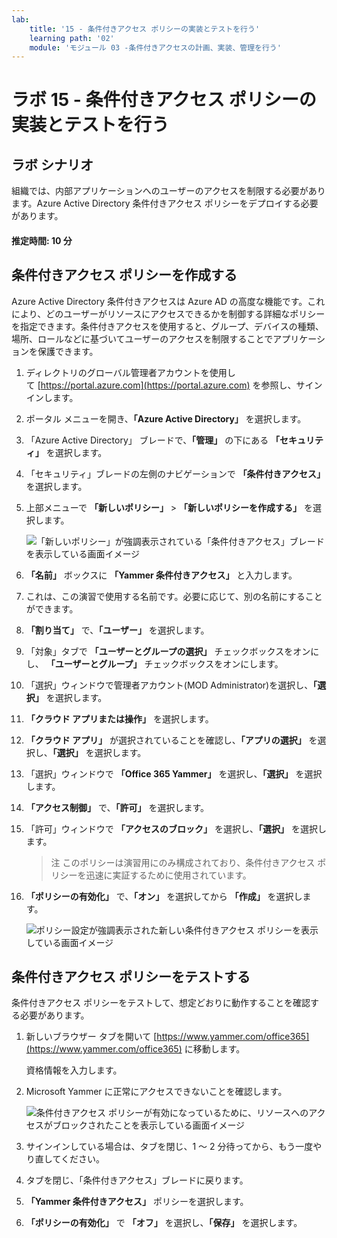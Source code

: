 ```yaml
---
lab:
    title: '15 - 条件付きアクセス ポリシーの実装とテストを行う'
    learning path: '02'
    module: 'モジュール 03 -条件付きアクセスの計画、実装、管理を行う'
---
```


# ラボ 15 - 条件付きアクセス ポリシーの実装とテストを行う

## ラボ シナリオ

組織では、内部アプリケーションへのユーザーのアクセスを制限する必要があります。Azure Active Directory 条件付きアクセス ポリシーをデプロイする必要があります。

#### 推定時間: 10 分

## 条件付きアクセス ポリシーを作成する

Azure Active Directory 条件付きアクセスは Azure AD の高度な機能です。これにより、どのユーザーがリソースにアクセスできるかを制御する詳細なポリシーを指定できます。条件付きアクセスを使用すると、グループ、デバイスの種類、場所、ロールなどに基づいてユーザーのアクセスを制限することでアプリケーションを保護できます。

1. ディレクトリのグローバル管理者アカウントを使用して [https://portal.azure.com](https://portal.azure.com) を参照し、サインインします。

1. ポータル メニューを開き、**「Azure Active Directory」** を選択します。

1. 「Azure Active Directory」 ブレードで、**「管理」** の下にある **「セキュリティ」** を選択します。

1. 「セキュリティ」ブレードの左側のナビゲーションで **「条件付きアクセス」** を選択します。

1. 上部メニューで **「新しいポリシー」** > **「新しいポリシーを作成する」** を選択します。

    ![「新しいポリシー」が強調表示されている「条件付きアクセス」ブレードを表示している画面イメージ](./media/lp2-mod1-conditional-access-new-policy.png)

1. **「名前」** ボックスに **「Yammer 条件付きアクセス」** と入力します。

1. これは、この演習で使用する名前です。必要に応じて、別の名前にすることができます。

1. **「割り当て」** で、**「ユーザー」** を選択します。

1. 「対象」タブで **「ユーザーとグループの選択」** チェックボックスをオンにし、 **「ユーザーとグループ」** チェックボックスをオンにします。

1. 「選択」ウィンドウで管理者アカウント(MOD Administrator)を選択し、**「選択」** を選択します。

1. **「クラウド アプリまたは操作」** を選択します。

1. **「クラウド アプリ」** が選択されていることを確認し、**「アプリの選択」** を選択し、**「選択」** を選択します。

1. 「選択」ウィンドウで **「Office 365 Yammer」** を選択し、**「選択」** を選択します。

1. **「アクセス制御」** で、**「許可」** を選択します。

1. 「許可」ウィンドウで **「アクセスのブロック」** を選択し、**「選択」** を選択します。

    >注
    >このポリシーは演習用にのみ構成されており、条件付きアクセス ポリシーを迅速に実証するために使用されています。

1. **「ポリシーの有効化」** で、**「オン」** を選択してから **「作成」** を選択します。

    ![ポリシー設定が強調表示された新しい条件付きアクセス ポリシーを表示している画面イメージ](./media/lp2-mod3-create-conditional-access-policy.png)

## 条件付きアクセス ポリシーをテストする

条件付きアクセス ポリシーをテストして、想定どおりに動作することを確認する必要があります。

1. 新しいブラウザー タブを開いて [https://www.yammer.com/office365](https://www.yammer.com/office365) に移動します。

     資格情報を入力します。

1. Microsoft Yammer に正常にアクセスできないことを確認します。

    ![条件付きアクセス ポリシーが有効になっているために、リソースへのアクセスがブロックされたことを表示している画面イメージ](./media/lp2-mod3-test-conditional-access-policy.png)

1. サインインしている場合は、タブを閉じ、1 ～ 2 分待ってから、もう一度やり直してください。

1. タブを閉じ、「条件付きアクセス」ブレードに戻ります。

1. **「Yammer 条件付きアクセス」** ポリシーを選択します。

1. **「ポリシーの有効化」** で **「オフ」** を選択し、**「保存」** を選択します。
